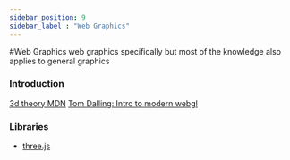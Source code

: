 ```yaml
---
sidebar_position: 9
sidebar_label : "Web Graphics"
---
```

#Web Graphics
web graphics specifically but most of the knowledge also applies to general graphics

### Introduction
[3d theory MDN](https://developer.mozilla.org/en-US/docs/Games/Techniques/3D_on_the_web/Basic_theory)
[Tom Dalling: Intro to modern webgl](https://www.tomdalling.com/blog/modern-opengl/)


### Libraries
- [three.js](https://threejs.org/)



